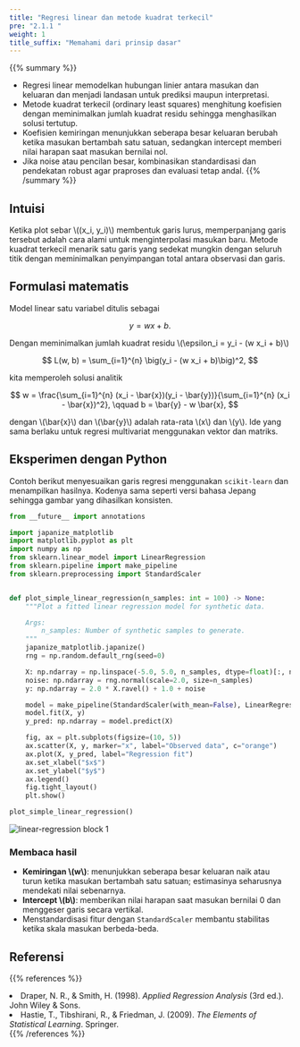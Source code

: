 ```yaml
---
title: "Regresi linear dan metode kuadrat terkecil"
pre: "2.1.1 "
weight: 1
title_suffix: "Memahami dari prinsip dasar"
---
```


{{% summary %}}
- Regresi linear memodelkan hubungan linier antara masukan dan keluaran dan menjadi landasan untuk prediksi maupun interpretasi.
- Metode kuadrat terkecil (ordinary least squares) menghitung koefisien dengan meminimalkan jumlah kuadrat residu sehingga menghasilkan solusi tertutup.
- Koefisien kemiringan menunjukkan seberapa besar keluaran berubah ketika masukan bertambah satu satuan, sedangkan intercept memberi nilai harapan saat masukan bernilai nol.
- Jika noise atau pencilan besar, kombinasikan standardisasi dan pendekatan robust agar praproses dan evaluasi tetap andal.
{{% /summary %}}

## Intuisi
Ketika plot sebar \\((x_i, y_i)\\) membentuk garis lurus, memperpanjang garis tersebut adalah cara alami untuk menginterpolasi masukan baru. Metode kuadrat terkecil menarik satu garis yang sedekat mungkin dengan seluruh titik dengan meminimalkan penyimpangan total antara observasi dan garis.

## Formulasi matematis
Model linear satu variabel ditulis sebagai

$$
y = w x + b.
$$

Dengan meminimalkan jumlah kuadrat residu \\(\epsilon_i = y_i - (w x_i + b)\\)

$$
L(w, b) = \sum_{i=1}^{n} \big(y_i - (w x_i + b)\big)^2,
$$

kita memperoleh solusi analitik

$$
w = \frac{\sum_{i=1}^{n} (x_i - \bar{x})(y_i - \bar{y})}{\sum_{i=1}^{n} (x_i - \bar{x})^2}, \qquad b = \bar{y} - w \bar{x},
$$

dengan \\(\bar{x}\\) dan \\(\bar{y}\\) adalah rata-rata \\(x\\) dan \\(y\\). Ide yang sama berlaku untuk regresi multivariat menggunakan vektor dan matriks.

## Eksperimen dengan Python
Contoh berikut menyesuaikan garis regresi menggunakan `scikit-learn` dan menampilkan hasilnya. Kodenya sama seperti versi bahasa Jepang sehingga gambar yang dihasilkan konsisten.

```python
from __future__ import annotations

import japanize_matplotlib
import matplotlib.pyplot as plt
import numpy as np
from sklearn.linear_model import LinearRegression
from sklearn.pipeline import make_pipeline
from sklearn.preprocessing import StandardScaler


def plot_simple_linear_regression(n_samples: int = 100) -> None:
    """Plot a fitted linear regression model for synthetic data.

    Args:
        n_samples: Number of synthetic samples to generate.
    """
    japanize_matplotlib.japanize()
    rng = np.random.default_rng(seed=0)

    X: np.ndarray = np.linspace(-5.0, 5.0, n_samples, dtype=float)[:, np.newaxis]
    noise: np.ndarray = rng.normal(scale=2.0, size=n_samples)
    y: np.ndarray = 2.0 * X.ravel() + 1.0 + noise

    model = make_pipeline(StandardScaler(with_mean=False), LinearRegression())
    model.fit(X, y)
    y_pred: np.ndarray = model.predict(X)

    fig, ax = plt.subplots(figsize=(10, 5))
    ax.scatter(X, y, marker="x", label="Observed data", c="orange")
    ax.plot(X, y_pred, label="Regression fit")
    ax.set_xlabel("$x$")
    ax.set_ylabel("$y$")
    ax.legend()
    fig.tight_layout()
    plt.show()

plot_simple_linear_regression()
```

![linear-regression block 1](/images/basic/regression/linear-regression_block01_id.png)

### Membaca hasil
- **Kemiringan \\(w\\)**: menunjukkan seberapa besar keluaran naik atau turun ketika masukan bertambah satu satuan; estimasinya seharusnya mendekati nilai sebenarnya.
- **Intercept \\(b\\)**: memberikan nilai harapan saat masukan bernilai 0 dan menggeser garis secara vertikal.
- Menstandardisasi fitur dengan `StandardScaler` membantu stabilitas ketika skala masukan berbeda-beda.

## Referensi
{{% references %}}
<li>Draper, N. R., &amp; Smith, H. (1998). <i>Applied Regression Analysis</i> (3rd ed.). John Wiley &amp; Sons.</li>
<li>Hastie, T., Tibshirani, R., &amp; Friedman, J. (2009). <i>The Elements of Statistical Learning</i>. Springer.</li>
{{% /references %}}
